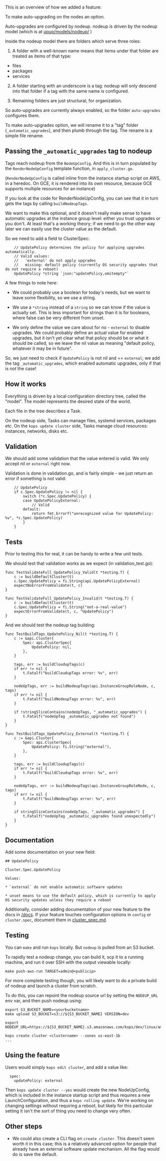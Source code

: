 This is an overview of how we added a feature:

To make auto-upgrading on the nodes an option.

Auto-upgrades are configured by nodeup.  nodeup is driven by the nodeup model (which is at [upup/models/nodeup/](https://github.com/kubernetes/kops/tree/master/upup/models/nodeup) )

Inside the nodeup model there are folders which serve three roles:

1) A folder with a well-known name means that items under that folder are treated as items of that type:

* files
* packages
* services

2) A folder starting with an underscore is a tag: nodeup will only descend into that folder if a tag with
the same name is configured.

3) Remaining folders are just structural, for organization.

So auto-upgrades are currently always enabled, so the folder `auto-upgrades` configures them.

To make auto-upgrades option, we will rename it to a "tag" folder (`_automatic_upgrades`), and then plumb through
the tag.  The rename is a simple file rename.

## Passing the `_automatic_upgrades` tag to nodeup

Tags reach nodeup from the `NodeUpConfig`.  And this is in turn populated by the `RenderNodeUpConfig` template function,
in `apply_cluster.go`.

(`RenderNodeUpConfig` is called inline from the instance startup script on AWS, in a heredoc.  On GCE,
it is rendered into its own resource, because GCE supports multiple resources for an instance)

If you look at the code for RenderNodeUpConfig, you can see that it in turn gets the tags by calling `buildNodeupTags`.

We want to make this optional, and it doesn't really make sense to have automatic upgrades at the instance group level:
either you trust upgrades or you don't.  At least that's a working theory; if we need to go the other way later we can
easily use the cluster value as the default.

So we need to add a field to ClusterSpec:

```
	// UpdatePolicy determines the policy for applying upgrades automatically.
	// Valid values:
	//   'external' do not apply upgrades
	//   missing: default policy (currently OS security upgrades that do not require a reboot)
	UpdatePolicy *string `json:"updatePolicy,omitempty"`
```

A few things to note here:

* We could probably use a boolean for today's needs, but we want to leave some flexibility, so we use a string.

* We use a `*string` instead of a `string` so we can know if the value is actually set.  This is less important
for strings than it is for booleans, where false can be very different from unset.

* We only define the value we care about for no - `external` to disable upgrades.  We could probably define an
actual value for enabled upgrades, but it isn't yet clear what that policy should be or what it should be called,
so we leave the nil value as meaning "default policy, whatever it may be in future".


So, we just need to check if `UpdatePolicy` is not nil and == `external`; we add the tag `_automatic_upgrades`,
which enabled automatic upgrades, only if that is _not_ the case!

## How it works

Everything is driven by a local configuration directory tree, called the "model".  The model represents
the desired state of the world.

Each file in the tree describes a Task.

On the nodeup side, Tasks can manage files, systemd services, packages etc.
On the `kops update cluster` side, Tasks manage cloud resources: instances, networks, disks etc.

## Validation

We should add some validation that the value entered is valid.  We only accept nil or `external` right now.

Validation is done in validation.go, and is fairly simple - we just return an error if something is not valid:

```
	// UpdatePolicy
	if c.Spec.UpdatePolicy != nil {
		switch (*c.Spec.UpdatePolicy) {
		case UpdatePolicyExternal:
			// Valid
		default:
			return fmt.Errorf("unrecognized value for UpdatePolicy: %v", *c.Spec.UpdatePolicy)
		}
	}
```

## Tests

Prior to testing this for real, it can be handy to write a few unit tests.

We should test that validation works as we expect (in validation_test.go):

```
func TestValidateFull_UpdatePolicy_Valid(t *testing.T) {
	c := buildDefaultCluster(t)
	c.Spec.UpdatePolicy = fi.String(api.UpdatePolicyExternal)
	expectNoErrorFromValidate(t, c)
}

func TestValidateFull_UpdatePolicy_Invalid(t *testing.T) {
	c := buildDefaultCluster(t)
	c.Spec.UpdatePolicy = fi.String("not-a-real-value")
	expectErrorFromValidate(t, c, "UpdatePolicy")
}
```


And we should test the nodeup tag building:

```
func TestBuildTags_UpdatePolicy_Nil(t *testing.T) {
	c := &api.Cluster{
		Spec: api.ClusterSpec{
			UpdatePolicy: nil,
		},
	}

	tags, err := buildCloudupTags(c)
	if err != nil {
		t.Fatalf("buildCloudupTags error: %v", err)
	}

	nodeUpTags, err := buildNodeupTags(api.InstanceGroupRoleNode, c, tags)
	if err != nil {
		t.Fatalf("buildNodeupTags error: %v", err)
	}

	if !stringSliceContains(nodeUpTags, "_automatic_upgrades") {
		t.Fatalf("nodeUpTag _automatic_upgrades not found")
	}
}

func TestBuildTags_UpdatePolicy_External(t *testing.T) {
	c := &api.Cluster{
		Spec: api.ClusterSpec{
			UpdatePolicy: fi.String("external"),
		},
	}

	tags, err := buildCloudupTags(c)
	if err != nil {
		t.Fatalf("buildCloudupTags error: %v", err)
	}

	nodeUpTags, err := buildNodeupTags(api.InstanceGroupRoleNode, c, tags)
	if err != nil {
		t.Fatalf("buildNodeupTags error: %v", err)
	}

	if stringSliceContains(nodeUpTags, "_automatic_upgrades") {
		t.Fatalf("nodeUpTag _automatic_upgrades found unexpectedly")
	}
}
```

## Documentation

Add some documentation on your new field:

```
## UpdatePolicy

Cluster.Spec.UpdatePolicy

Values:

* `external` do not enable automatic software updates

* unset means to use the default policy, which is currently to apply OS security updates unless they require a reboot
```

Additionally, consider adding documentation of your new feature to the docs in [/docs](/). If your feature touches configuration options in `config` or `cluster.spec`, document them in [cluster_spec.md](https://github.com/kubernetes/kops/blob/master/docs/cluster_spec.md).

## Testing


You can `make` and run `kops` locally.  But `nodeup` is pulled from an S3 bucket.

To rapidly test a nodeup change, you can build it, scp it to a running machine, and
run it over SSH with the output viewable locally:

`make push-aws-run TARGET=admin@<publicip>`


For more complete testing though, you will likely want to do a private build of
nodeup and launch a cluster from scratch.

To do this, you can repoint the nodeup source url by setting the `NODEUP_URL` env var,
and then push nodeup using:


```
export S3_BUCKET_NAME=<yourbucketname>
make upload S3_BUCKET=s3://${S3_BUCKET_NAME} VERSION=dev

export NODEUP_URL=https://${S3_BUCKET_NAME}.s3.amazonaws.com/kops/dev/linux/amd64/nodeup

kops create cluster <clustername> --zones us-east-1b
...
```

## Using the feature

Users would simply `kops edit cluster`, and add a value like:
```
  spec:
    updatePolicy: external
```

Then `kops update cluster --yes` would create the new NodeUpConfig, which is included in the instance startup script
and thus requires a new LaunchConfiguration, and thus a `kops rolling update`.  We're working on changing settings
without requiring a reboot, but likely for this particular setting it isn't the sort of thing you need to change
very often.

## Other steps

* We could also create a CLI flag on `create cluster`.  This doesn't seem worth it in this case; this is a relatively advanced option
for people that already have an external software update mechanism.  All the flag would do is save the default.

